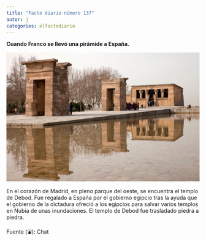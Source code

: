 ```yaml
---
title: "Facto diario número 137"
autor: j
categories: elfactodiario
---
```


**Cuando Franco se llevó una pirámide a España.**

![Templo de Debod](/elfactodiario/_assets/templo-debod.jpg)

En el corazón de Madrid, en pleno parque del oeste, se encuentra el templo de Debod. Fue regalado a España por el gobierno egipcio tras la ayuda que el gobierno de la dictadura ofreció a los egipcios para salvar varios templos en Nubia de unas inundaciones. El templo de Debod fue trasladado piedra a piedra.

Fuente (⛲): Chat

